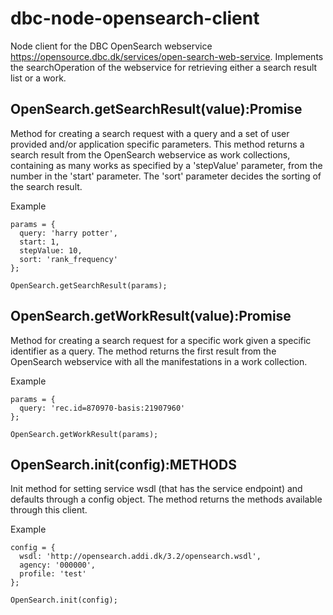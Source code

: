 # dbc-node-opensearch-client

Node client for the DBC OpenSearch webservice https://opensource.dbc.dk/services/open-search-web-service.
Implements the searchOperation of the webservice for retrieving either a search result list or a work.

## OpenSearch.getSearchResult(value):Promise
Method for creating a search request with a query and a set of user provided and/or application specific
parameters.
This method returns a search result from the OpenSearch webservice as work collections, containing as many
works as specified by a 'stepValue' parameter, from the number in the 'start' parameter. The 'sort' parameter
decides the sorting of the search result.

Example
```
params = {
  query: 'harry potter',
  start: 1,
  stepValue: 10,
  sort: 'rank_frequency'
};

OpenSearch.getSearchResult(params);

```

## OpenSearch.getWorkResult(value):Promise
Method for creating a search request for a specific work given a specific identifier as a query. 
The method returns the first result from the OpenSearch webservice with all the manifestations in 
a work collection.

Example
```
params = {
  query: 'rec.id=870970-basis:21907960'
};

OpenSearch.getWorkResult(params);

```

## OpenSearch.init(config):METHODS
Init method for setting service wsdl (that has the service endpoint) and defaults through a config
object.
The method returns the methods available through this client.

Example
```
config = {
  wsdl: 'http://opensearch.addi.dk/3.2/opensearch.wsdl',
  agency: '000000',
  profile: 'test'
};

OpenSearch.init(config);

```